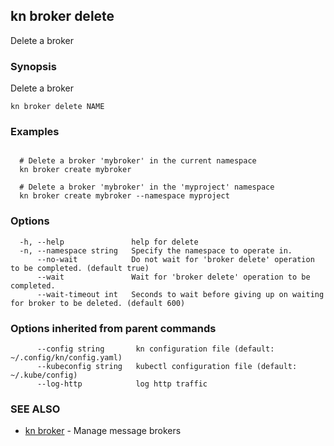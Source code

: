 ## kn broker delete

Delete a broker

### Synopsis

Delete a broker

```
kn broker delete NAME
```

### Examples

```

  # Delete a broker 'mybroker' in the current namespace
  kn broker create mybroker

  # Delete a broker 'mybroker' in the 'myproject' namespace
  kn broker create mybroker --namespace myproject
```

### Options

```
  -h, --help               help for delete
  -n, --namespace string   Specify the namespace to operate in.
      --no-wait            Do not wait for 'broker delete' operation to be completed. (default true)
      --wait               Wait for 'broker delete' operation to be completed.
      --wait-timeout int   Seconds to wait before giving up on waiting for broker to be deleted. (default 600)
```

### Options inherited from parent commands

```
      --config string       kn configuration file (default: ~/.config/kn/config.yaml)
      --kubeconfig string   kubectl configuration file (default: ~/.kube/config)
      --log-http            log http traffic
```

### SEE ALSO

* [kn broker](kn_broker.md)	 - Manage message brokers

